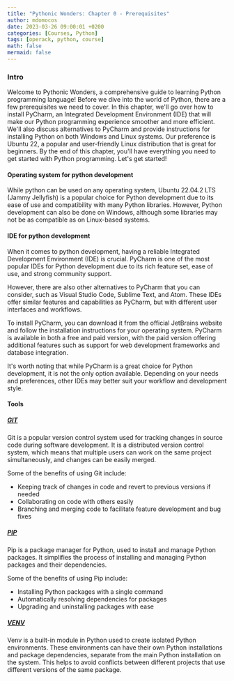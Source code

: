 ```yaml
---
title: "Pythonic Wonders: Chapter 0 - Prerequisites"
author: mdomocos
date: 2023-03-26 09:00:01 +0200
categories: [Courses, Python]
tags: [operack, python, course]
math: false
mermaid: false
---
```

### Intro

Welcome to Pythonic Wonders, a comprehensive guide to learning Python programming language! Before we dive into the world of Python, there are a few prerequisites we need to cover. In this chapter, we'll go over how to install PyCharm, an Integrated Development Environment (IDE) that will make our Python programming experience smoother and more efficient. We'll also discuss alternatives to PyCharm and provide instructions for installing Python on both Windows and Linux systems. Our preference is Ubuntu 22, a popular and user-friendly Linux distribution that is great for beginners. By the end of this chapter, you'll have everything you need to get started with Python programming. Let's get started!

#### Operating system for python development

While python can be used on any operating system, Ubuntu 22.04.2 LTS (Jammy Jellyfish) is a popular choice for Python development due to its ease of use and compatibility with many Python libraries. However, Python development can also be done on Windows, although some libraries may not be as compatible as on Linux-based systems.

#### IDE for python development

When it comes to python development, having a reliable Integrated Development Environment (IDE) is crucial. PyCharm is one of the most popular IDEs for Python development due to its rich feature set, ease of use, and strong community support.

However, there are also other alternatives to PyCharm that you can consider, such as Visual Studio Code, Sublime Text, and Atom. These IDEs offer similar features and capabilities as PyCharm, but with different user interfaces and workflows.

To install PyCharm, you can download it from the official JetBrains website and follow the installation instructions for your operating system. PyCharm is available in both a free and paid version, with the paid version offering additional features such as support for web development frameworks and database integration.

It's worth noting that while PyCharm is a great choice for Python development, it is not the only option available. Depending on your needs and preferences, other IDEs may better suit your workflow and development style.

#### Tools
##### [GIT](https://git-scm.com/)
Git is a popular version control system used for tracking changes in source code during software development. It is a distributed version control system, which means that multiple users can work on the same project simultaneously, and changes can be easily merged.

Some of the benefits of using Git include:

- Keeping track of changes in code and revert to previous versions if needed
- Collaborating on code with others easily
- Branching and merging code to facilitate feature development and bug fixes

##### [PIP](https://pypi.org/project/pip/)
Pip is a package manager for Python, used to install and manage Python packages. It simplifies the process of installing and managing Python packages and their dependencies.

Some of the benefits of using Pip include:

- Installing Python packages with a single command
- Automatically resolving dependencies for packages
- Upgrading and uninstalling packages with ease

##### [VENV](https://docs.python.org/3/library/venv.html)

Venv is a built-in module in Python used to create isolated Python environments. These environments can have their own Python installations and package dependencies, separate from the main Python installation on the system. This helps to avoid conflicts between different projects that use different versions of the same package.


